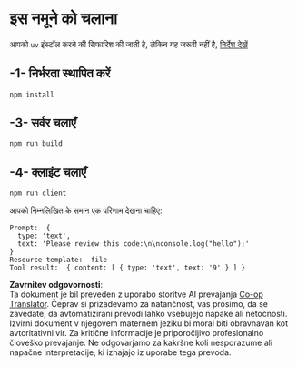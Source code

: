 <!--
CO_OP_TRANSLATOR_METADATA:
{
  "original_hash": "fae57a69c2b62cb7d92ff12da65f36c3",
  "translation_date": "2025-05-17T10:12:36+00:00",
  "source_file": "03-GettingStarted/02-client/solution/typescript/README.md",
  "language_code": "sl"
}
-->
# इस नमूने को चलाना

आपको `uv` इंस्टॉल करने की सिफारिश की जाती है, लेकिन यह जरूरी नहीं है, [निर्देश देखें](https://docs.astral.sh/uv/#highlights)

## -1- निर्भरता स्थापित करें

```bash
npm install
```

## -3- सर्वर चलाएँ

```bash
npm run build
```

## -4- क्लाइंट चलाएँ

```sh
npm run client
```

आपको निम्नलिखित के समान एक परिणाम देखना चाहिए:

```text
Prompt:  {
  type: 'text',
  text: 'Please review this code:\n\nconsole.log("hello");'
}
Resource template:  file
Tool result:  { content: [ { type: 'text', text: '9' } ] }
```

**Zavrnitev odgovornosti**:  
Ta dokument je bil preveden z uporabo storitve AI prevajanja [Co-op Translator](https://github.com/Azure/co-op-translator). Čeprav si prizadevamo za natančnost, vas prosimo, da se zavedate, da avtomatizirani prevodi lahko vsebujejo napake ali netočnosti. Izvirni dokument v njegovem maternem jeziku bi moral biti obravnavan kot avtoritativni vir. Za kritične informacije je priporočljivo profesionalno človeško prevajanje. Ne odgovarjamo za kakršne koli nesporazume ali napačne interpretacije, ki izhajajo iz uporabe tega prevoda.